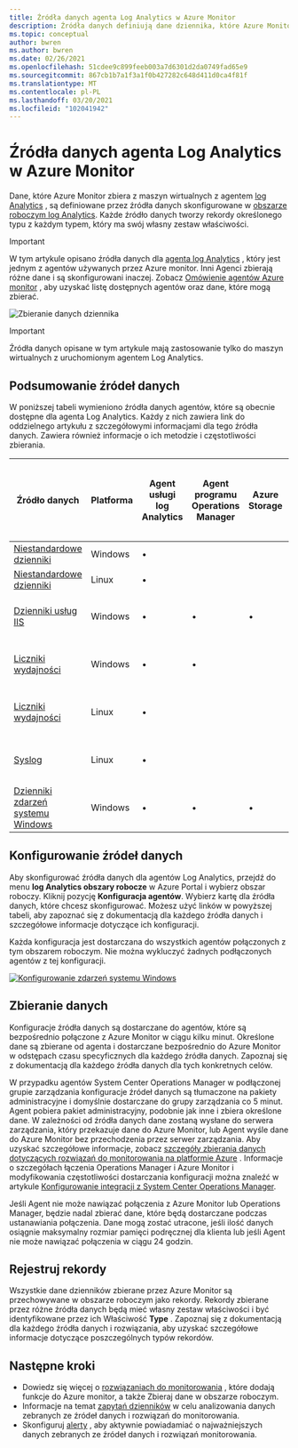 ```yaml
---
title: Źródła danych agenta Log Analytics w Azure Monitor
description: Źródła danych definiują dane dziennika, które Azure Monitor zbierać z agentów i innych podłączonych źródeł.  W tym artykule opisano sposób, w jaki Azure Monitor korzystają ze źródeł danych, wyjaśniono szczegółowe informacje na temat sposobu ich konfigurowania i zawiera podsumowanie różnych dostępnych źródeł danych.
ms.topic: conceptual
author: bwren
ms.author: bwren
ms.date: 02/26/2021
ms.openlocfilehash: 51cdee9c899feeb003a7d6301d2da0749fad65e9
ms.sourcegitcommit: 867cb1b7a1f3a1f0b427282c648d411d0ca4f81f
ms.translationtype: MT
ms.contentlocale: pl-PL
ms.lasthandoff: 03/20/2021
ms.locfileid: "102041942"
---
```

# <a name="log-analytics-agent-data-sources-in-azure-monitor"></a>Źródła danych agenta Log Analytics w Azure Monitor
Dane, które Azure Monitor zbiera z maszyn wirtualnych z agentem [log Analytics](./log-analytics-agent.md) , są definiowane przez źródła danych skonfigurowane w [obszarze roboczym log Analytics](../logs/data-platform-logs.md).   Każde źródło danych tworzy rekordy określonego typu z każdym typem, który ma swój własny zestaw właściwości.

> [!IMPORTANT]
> W tym artykule opisano źródła danych dla [agenta log Analytics](./log-analytics-agent.md) , który jest jednym z agentów używanych przez Azure monitor. Inni Agenci zbierają różne dane i są skonfigurowani inaczej. Zobacz [Omówienie agentów Azure monitor](agents-overview.md) , aby uzyskać listę dostępnych agentów oraz dane, które mogą zbierać.

![Zbieranie danych dziennika](media/agent-data-sources/overview.png)

> [!IMPORTANT]
> Źródła danych opisane w tym artykule mają zastosowanie tylko do maszyn wirtualnych z uruchomionym agentem Log Analytics. 

## <a name="summary-of-data-sources"></a>Podsumowanie źródeł danych
W poniższej tabeli wymieniono źródła danych agentów, które są obecnie dostępne dla agenta Log Analytics.  Każdy z nich zawiera link do oddzielnego artykułu z szczegółowymi informacjami dla tego źródła danych.   Zawiera również informacje o ich metodzie i częstotliwości zbierania. 


| Źródło danych | Platforma | Agent usługi log Analytics | Agent programu Operations Manager | Azure Storage | Operations Manager jest wymagane? | Dane agenta Operations Manager wysyłane przez grupę zarządzania | Częstotliwość zbierania |
| --- | --- | --- | --- | --- | --- | --- | --- |
| [Niestandardowe dzienniki](data-sources-custom-logs.md) | Windows |&#8226; |  | |  |  | przy nadejściu |
| [Niestandardowe dzienniki](data-sources-custom-logs.md) | Linux   |&#8226; |  | |  |  | przy nadejściu |
| [Dzienniki usług IIS](data-sources-iis-logs.md) | Windows |&#8226; |&#8226; |&#8226; |  |  |zależy od ustawienia przerzucania pliku dziennika |
| [Liczniki wydajności](data-sources-performance-counters.md) | Windows |&#8226; |&#8226; |  |  |  |zgodnie z harmonogramem, co najmniej 10 sekund |
| [Liczniki wydajności](data-sources-performance-counters.md) | Linux |&#8226; |  |  |  |  |zgodnie z harmonogramem, co najmniej 10 sekund |
| [Syslog](data-sources-syslog.md) | Linux |&#8226; |  |  |  |  |z usługi Azure Storage: 10 minut; z agenta: przy nadejściu |
| [Dzienniki zdarzeń systemu Windows](data-sources-windows-events.md) |Windows |&#8226; |&#8226; |&#8226; |  |&#8226; | przy nadejściu |


## <a name="configuring-data-sources"></a>Konfigurowanie źródeł danych
Aby skonfigurować źródła danych dla agentów Log Analytics, przejdź do menu **log Analytics obszary robocze** w Azure Portal i wybierz obszar roboczy. Kliknij pozycję **Konfiguracja agentów**. Wybierz kartę dla źródła danych, które chcesz skonfigurować. Możesz użyć linków w powyższej tabeli, aby zapoznać się z dokumentacją dla każdego źródła danych i szczegółowe informacje dotyczące ich konfiguracji.

Każda konfiguracja jest dostarczana do wszystkich agentów połączonych z tym obszarem roboczym.  Nie można wykluczyć żadnych podłączonych agentów z tej konfiguracji.

[![Konfigurowanie zdarzeń systemu Windows](media/agent-data-sources/configure-events.png)](media/agent-data-sources/configure-events.png#lightbox)



## <a name="data-collection"></a>Zbieranie danych
Konfiguracje źródła danych są dostarczane do agentów, które są bezpośrednio połączone z Azure Monitor w ciągu kilku minut.  Określone dane są zbierane od agenta i dostarczane bezpośrednio do Azure Monitor w odstępach czasu specyficznych dla każdego źródła danych.  Zapoznaj się z dokumentacją dla każdego źródła danych dla tych konkretnych celów.

W przypadku agentów System Center Operations Manager w podłączonej grupie zarządzania konfiguracje źródeł danych są tłumaczone na pakiety administracyjne i domyślnie dostarczane do grupy zarządzania co 5 minut.  Agent pobiera pakiet administracyjny, podobnie jak inne i zbiera określone dane. W zależności od źródła danych dane zostaną wysłane do serwera zarządzania, który przekazuje dane do Azure Monitor, lub Agent wyśle dane do Azure Monitor bez przechodzenia przez serwer zarządzania. Aby uzyskać szczegółowe informacje, zobacz [szczegóły zbierania danych dotyczących rozwiązań do monitorowania na platformie Azure](../monitor-reference.md) .  Informacje o szczegółach łączenia Operations Manager i Azure Monitor i modyfikowania częstotliwości dostarczania konfiguracji można znaleźć w artykule [Konfigurowanie integracji z System Center Operations Manager](./om-agents.md).

Jeśli Agent nie może nawiązać połączenia z Azure Monitor lub Operations Manager, będzie nadal zbierać dane, które będą dostarczane podczas ustanawiania połączenia.  Dane mogą zostać utracone, jeśli ilość danych osiągnie maksymalny rozmiar pamięci podręcznej dla klienta lub jeśli Agent nie może nawiązać połączenia w ciągu 24 godzin.

## <a name="log-records"></a>Rejestruj rekordy
Wszystkie dane dzienników zbierane przez Azure Monitor są przechowywane w obszarze roboczym jako rekordy.  Rekordy zbierane przez różne źródła danych będą mieć własny zestaw właściwości i być identyfikowane przez ich Właściwość **Type** .  Zapoznaj się z dokumentacją dla każdego źródła danych i rozwiązania, aby uzyskać szczegółowe informacje dotyczące poszczególnych typów rekordów.

## <a name="next-steps"></a>Następne kroki
* Dowiedz się więcej o [rozwiązaniach do monitorowania](../insights/solutions.md) , które dodają funkcje do Azure monitor, a także Zbieraj dane w obszarze roboczym.
* Informacje na temat [zapytań dzienników](../logs/log-query-overview.md) w celu analizowania danych zebranych ze źródeł danych i rozwiązań do monitorowania.  
* Skonfiguruj [alerty](../alerts/alerts-overview.md) , aby aktywnie powiadamiać o najważniejszych danych zebranych ze źródeł danych i rozwiązań monitorowania.